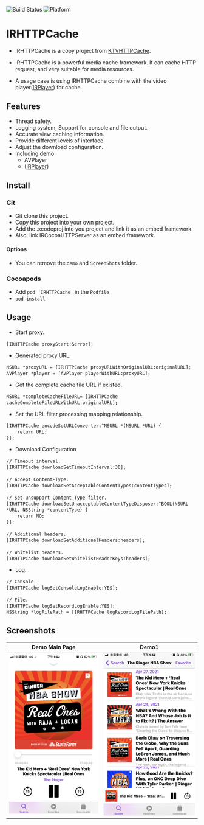 ![Build Status](https://img.shields.io/badge/build-%20passing%20-brightgreen.svg)
![Platform](https://img.shields.io/badge/Platform-%20iOS%20-blue.svg)

# IRHTTPCache 

- IRHTTPCache is a copy project from [KTVHTTPCache](https://github.com/ChangbaDevs/KTVHTTPCache).

- IRHTTPCache is a powerful media cache framework. It can cache HTTP request, and very suitable for media resources.

- A usage case is using IRHTTPCache combine with the video player([IRPlayer](https://github.com/irons163/IRPlayer))  for cache.

## Features

- Thread safety.
- Logging system, Support for console and file output.
- Accurate view caching information.
- Provide different levels of interface.
- Adjust the download configuration.
- Including demo
    - AVPlayer
    - ([IRPlayer](https://github.com/irons163/IRPlayer))

## Install
### Git
- Git clone this project.
- Copy this project into your own project.
- Add the .xcodeproj into you  project and link it as an embed framework.
- Also, link IRCocoaHTTPServer as an embed framework.
#### Options
- You can remove the `demo` and `ScreenShots` folder.

### Cocoapods
- Add `pod 'IRHTTPCache'`  in the `Podfile`
- `pod install`

## Usage

- Start proxy.

```objc
[IRHTTPCache proxyStart:&error];
```

- Generated proxy URL.

```objc
NSURL *proxyURL = [IRHTTPCache proxyURLWithOriginalURL:originalURL];
AVPlayer *player = [AVPlayer playerWithURL:proxyURL];
```

- Get the complete cache file URL if existed.

```objc
NSURL *completeCacheFileURL= [IRHTTPCache cacheCompleteFileURLWithURL:originalURL];
```

- Set the URL filter processing mapping relationship.

```objc
[IRHTTPCache encodeSetURLConverter:^NSURL *(NSURL *URL) {
    return URL;
}];
```

- Download Configuration

```objc
// Timeout interval.
[IRHTTPCache downloadSetTimeoutInterval:30];

// Accept Content-Type.
[IRHTTPCache downloadSetAcceptableContentTypes:contentTypes];

// Set unsupport Content-Type filter.
[IRHTTPCache downloadSetUnacceptableContentTypeDisposer:^BOOL(NSURL *URL, NSString *contentType) {
    return NO;
}];

// Additional headers.
[IRHTTPCache downloadSetAdditionalHeaders:headers];

// Whitelist headers.
[IRHTTPCache downloadSetWhitelistHeaderKeys:headers];
```

- Log.

```objc
// Console.
[IRHTTPCache logSetConsoleLogEnable:YES];

// File.
[IRHTTPCache logSetRecordLogEnable:YES];
NSString *logFilePath = [IRHTTPCache logRecordLogFilePath];
```

## Screenshots
| Demo Main Page | Demo1 |
|:---:|:---:|
|![Demo1](./ScreenShots/demo1.png)|![Demo2](./ScreenShots/demo2.png)| 

